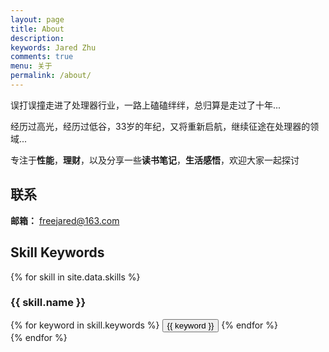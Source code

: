 ```yaml
---
layout: page
title: About
description: 
keywords: Jared Zhu
comments: true
menu: 关于
permalink: /about/
---
```


误打误撞走进了处理器行业，一路上磕磕绊绊，总归算是走过了十年...

经历过高光，经历过低谷，33岁的年纪，又将重新启航，继续征途在处理器的领域...

专注于**性能**，**理财**，以及分享一些**读书笔记**，**生活感悟**，欢迎大家一起探讨


## 联系
**邮箱：** freejared@163.com


## Skill Keywords

{% for skill in site.data.skills %}
### {{ skill.name }}
<div class="btn-inline">
{% for keyword in skill.keywords %}
<button class="btn btn-outline" type="button">{{ keyword }}</button>
{% endfor %}
</div>
{% endfor %}
